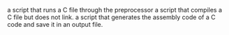 a script that runs a C file through the preprocessor 
a script that compiles a C file but does not link.
 a script that generates the assembly code of a C code and save it in an output file.
